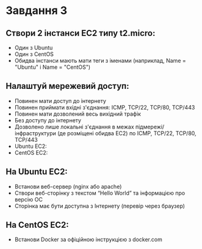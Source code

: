 # Завдання 3 

## Створи 2 інстанси EC2 типу t2.micro:
* Один з Ubuntu
* Один з CentOS
* Обидва інстанси мають мати теги з іменами (наприклад, Name = "Ubuntu" і Name = "CentOS")
## Налаштуй мережевий доступ:
* Повинен мати доступ до інтернету
* Повинен приймати вхідні з'єднання: ICMP, TCP/22, TCP/80, TCP/443
* Повинен мати дозволений весь вихідний трафік
* Без доступу до інтернету
* Дозволено лише локальні з'єднання в межах підмережі/інфраструктури (де розміщені обидва EC2) по ICMP, TCP/22, TCP/80, TCP/443
* Ubuntu EC2:
* CentOS EC2:
## На Ubuntu EC2:
* Встанови веб-сервер (nginx або apache)
* Створи веб-сторінку з текстом “Hello World” та інформацією про версію ОС
* Сторінка має бути доступна з Інтернету (перевір через браузер)
## На CentOS EC2:
* Встанови Docker за офіційною інструкцією з docker.com